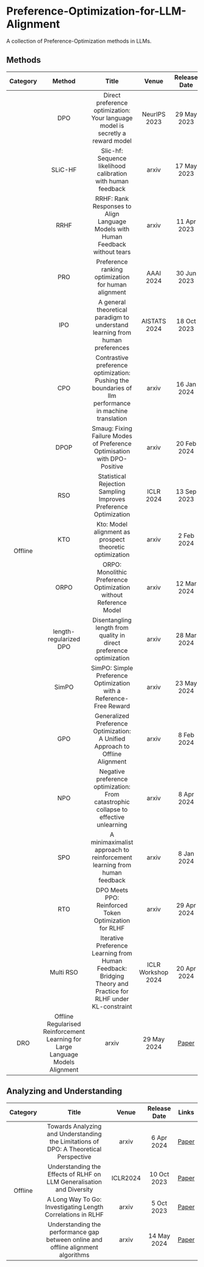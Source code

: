 # Preference-Optimization-for-LLM-Alignment

A collection of Preference-Optimization methods in LLMs.

## Methods
<table class="tg">
<thead>
  <tr>
    <th class="tg-nrix" align="center" rowspan="2">Category</th>
    <th class="tg-baqh" align="center" rowspan="2">Method</th>
    <th class="tg-baqh" align="center" rowspan="2">Title</th>
    <th class="tg-0lax" align="center" rowspan="2">Venue</th>
    <th class="tg-baqh" align="center" rowspan="2">Release Date</th>
    <th class="tg-0lax" align="center" rowspan="2">Links</th>
  </tr>
</thead>
<tbody>
  <tr>
    <td class="tg-nrix" align="center" rowspan="17">Offline</td>
    <td class="tg-0lax" align="center">DPO</td>
    <td class="tg-baqh" align="center">Direct preference optimization: Your language model is secretly a reward model</td>
    <td class="tg-0lax" align="center">NeurIPS 2023</td>
    <td class="tg-baqh" align="center">29 May 2023</td>
    <td class="tg-0lax" align="center"><a href="https://proceedings.neurips.cc/paper_files/paper/2023/file/a85b405ed65c6477a4fe8302b5e06ce7-Paper-Conference.pdf">Paper</a></td>
  </tr>
  <tr>
    <td class="tg-0lax" align="center">SLiC-HF</td>
    <td class="tg-baqh" align="center">Slic-hf: Sequence likelihood calibration with human feedback</td>
    <td class="tg-0lax" align="center">arxiv</td>
    <td class="tg-baqh" align="center">17 May 2023  </td>
    <td class="tg-0lax" align="center"><a href="https://arxiv.org/pdf/2305.10425">Paper</a></td>
  </tr>
   <tr>
    <td class="tg-0lax" align="center">RRHF</td>
    <td class="tg-baqh" align="center">RRHF: Rank Responses to Align Language Models with Human Feedback without tears</td>
    <td class="tg-0lax" align="center">arxiv</td>
    <td class="tg-baqh" align="center">11 Apr 2023</td>
    <td class="tg-0lax" align="center"><a href="https://arxiv.org/pdf/2304.05302">Paper</a></td>
  </tr>
  <tr>
    <td class="tg-0lax" align="center">PRO</td>
    <td class="tg-baqh" align="center">Preference ranking optimization for human alignment</td>
    <td class="tg-0lax" align="center">AAAI 2024</td>
    <td class="tg-baqh" align="center">30 Jun 2023</td>
    <td class="tg-0lax" align="center"><a href="https://arxiv.org/pdf/2306.17492v2">Paper</a></td>
  </tr>
  <tr>
    <td class="tg-0lax" align="center">IPO</td>
    <td class="tg-baqh" align="center">A general theoretical paradigm to understand learning from human preferences</td>
    <td class="tg-0lax" align="center">AISTATS 2024</td>
    <td class="tg-baqh" align="center">18 Oct 2023</td>
    <td class="tg-0lax" align="center"><a href="https://proceedings.mlr.press/v238/gheshlaghi-azar24a/gheshlaghi-azar24a.pdf">Paper</a></td>
  </tr>
  <tr>
    <td class="tg-0lax" align="center">CPO</td>
    <td class="tg-baqh" align="center">Contrastive preference optimization: Pushing the boundaries of llm performance in machine translation</td>
    <td class="tg-0lax" align="center">arxiv</td>
    <td class="tg-baqh" align="center">16 Jan 2024</td>
    <td class="tg-0lax" align="center"><a href="https://arxiv.org/pdf/2401.08417">Paper</a></td>
  </tr>
  <tr>
    <td class="tg-0lax" align="center">DPOP</td>
    <td class="tg-baqh" align="center">Smaug: Fixing Failure Modes of Preference Optimisation with DPO-Positive</td>
    <td class="tg-0lax" align="center">arxiv</td>
    <td class="tg-baqh" align="center">20 Feb 2024</td>
    <td class="tg-0lax" align="center"><a href="https://arxiv.org/pdf/2402.13228">Paper</a></td>
  </tr>
  <tr>
    <td class="tg-0lax" align="center">RSO</td>
    <td class="tg-baqh" align="center">Statistical Rejection Sampling Improves Preference Optimization</td>
    <td class="tg-0lax" align="center">ICLR 2024</td>
    <td class="tg-baqh" align="center">13 Sep 2023</td>
    <td class="tg-0lax" align="center"><a href="https://arxiv.org/pdf/2309.06657">Paper</a></td>
  </tr>
  <tr>
    <td class="tg-0lax" align="center">KTO</td>
    <td class="tg-baqh" align="center">Kto: Model alignment as prospect theoretic optimization</td>
    <td class="tg-0lax" align="center">arxiv</td>
    <td class="tg-baqh" align="center">2 Feb 2024</td>
    <td class="tg-0lax" align="center"><a href="https://arxiv.org/pdf/2402.01306">Paper</a></td>
  </tr>
  <tr>
    <td class="tg-0lax" align="center">ORPO</td>
    <td class="tg-baqh" align="center">ORPO: Monolithic Preference Optimization without Reference Model</td>
    <td class="tg-0lax" align="center">arxiv</td>
    <td class="tg-baqh" align="center">12 Mar 2024</td>
    <td class="tg-0lax" align="center"><a href="https://arxiv.org/pdf/2403.07691">Paper</a></td>
  </tr>
  <tr>
    <td class="tg-0lax" align="center">length-regularized DPO</td>
    <td class="tg-baqh" align="center">Disentangling length from quality in direct preference optimization</td>
    <td class="tg-0lax" align="center">arxiv</td>
    <td class="tg-baqh" align="center">28 Mar 2024</td>
    <td class="tg-0lax" align="center"><a href="https://arxiv.org/pdf/2403.19159">Paper</a></td>
  </tr>
  <tr>
    <td class="tg-0lax" align="center">SimPO</td>
    <td class="tg-baqh" align="center">SimPO: Simple Preference Optimization with a Reference-Free Reward</td>
    <td class="tg-0lax" align="center">arxiv</td>
    <td class="tg-baqh" align="center">23 May 2024</td>
    <td class="tg-0lax" align="center"><a href="https://arxiv.org/pdf/2405.14734">Paper</a></td>
  </tr>
  <tr>
    <td class="tg-0lax" align="center">GPO</td>
    <td class="tg-baqh" align="center">Generalized Preference Optimization: A Unified Approach to Offline Alignment</td>
    <td class="tg-0lax" align="center">arxiv</td>
    <td class="tg-baqh" align="center">8 Feb 2024</td>
    <td class="tg-0lax" align="center"><a href="https://arxiv.org/pdf/2402.05749">Paper</a></td>
  </tr>
  <tr>
    <td class="tg-0lax" align="center">NPO</td>
    <td class="tg-baqh" align="center">Negative preference optimization: From catastrophic collapse to effective unlearning</td>
    <td class="tg-0lax" align="center">arxiv</td>
    <td class="tg-baqh" align="center">8 Apr 2024</td>
    <td class="tg-0lax" align="center"><a href="https://arxiv.org/pdf/2404.05868">Paper</a></td>
  </tr>
  <tr>
    <td class="tg-0lax" align="center">SPO</td>
    <td class="tg-baqh" align="center">A minimaximalist approach to reinforcement learning from human feedback</td>
    <td class="tg-0lax" align="center">arxiv</td>
    <td class="tg-baqh" align="center">8 Jan 2024 </td>
    <td class="tg-0lax" align="center"><a href="https://arxiv.org/pdf/2401.04056">Paper</a></td>
  </tr>
  <tr>
    <td class="tg-0lax" align="center">RTO</td>
    <td class="tg-baqh" align="center">DPO Meets PPO: Reinforced Token Optimization for RLHF</td>
    <td class="tg-0lax" align="center">arxiv</td>
    <td class="tg-baqh" align="center">29 Apr 2024 </td>
    <td class="tg-0lax" align="center"><a href="https://arxiv.org/pdf/2404.18922">Paper</a></td>
  </tr>
<tr>
    <td class="tg-0lax" align="center">Multi RSO</td>
    <td class="tg-baqh" align="center">Iterative Preference Learning from Human Feedback: Bridging Theory and Practice for RLHF under KL-constraint</td>
    <td class="tg-0lax" align="center">ICLR Workshop 2024</td>
    <td class="tg-baqh" align="center">20 Apr 2024 </td>
    <td class="tg-0lax" align="center"><a href="https://weixiongust.github.io/WeiXiongUST/gshf.pdf">Paper</a></td>
  </tr>
  <tr>
    <td class="tg-0lax" align="center">DRO</td>
    <td class="tg-baqh" align="center">Offline Regularised Reinforcement Learning for Large Language Models Alignment</td>
    <td class="tg-0lax" align="center">arxiv</td>
    <td class="tg-baqh" align="center">29 May 2024 </td>
    <td class="tg-0lax" align="center"><a href="https://arxiv.org/pdf/2405.19107">Paper</a></td>
  </tr>
</tbody>
</table>







## Analyzing and Understanding

<table class="tg">
<thead>
  <tr>
    <th class="tg-nrix" align="center" rowspan="2">Category</th>
    <th class="tg-baqh" align="center" rowspan="2">Title</th>
    <th class="tg-0lax" align="center" rowspan="2">Venue</th>
    <th class="tg-baqh" align="center" rowspan="2">Release Date</th>
    <th class="tg-0lax" align="center" rowspan="2">Links</th>
  </tr>
</thead>
<tbody>
  <tr>
    <td class="tg-nrix" align="center" rowspan="17">Offline</td>
    <td class="tg-baqh" align="center">Towards Analyzing and Understanding the Limitations of DPO: A Theoretical Perspective</td>
    <td class="tg-0lax" align="center">arxiv</td>
    <td class="tg-baqh" align="center">6 Apr 2024</td>
    <td class="tg-0lax" align="center"><a href="https://arxiv.org/pdf/2404.04626">Paper</a></td>
  </tr>
  <tr>
    <td class="tg-baqh" align="center">Understanding the Effects of RLHF on LLM Generalisation and Diversity</td>
    <td class="tg-0lax" align="center">ICLR2024</td>
    <td class="tg-baqh" align="center">10 Oct 2023</td>
    <td class="tg-0lax" align="center"><a href="https://openreview.net/pdf?id=PXD3FAVHJT">Paper</a></td>
  </tr>
  <tr>
    <td class="tg-baqh" align="center">A Long Way To Go: Investigating Length Correlations in RLHF</td>
    <td class="tg-0lax" align="center">arxiv</td>
    <td class="tg-baqh" align="center">5 Oct 2023</td>
    <td class="tg-0lax" align="center"><a href="https://arxiv.org/pdf/2310.03716">Paper</a></td>
  </tr>
  <tr>
    <td class="tg-baqh" align="center">Understanding the performance gap between online and offline alignment algorithms</td>
    <td class="tg-0lax" align="center">arxiv</td>
    <td class="tg-baqh" align="center">14 May 2024</td>
    <td class="tg-0lax" align="center"><a href="https://arxiv.org/pdf/2405.08448">Paper</a></td>
  </tr>
</tbody>
</table>
